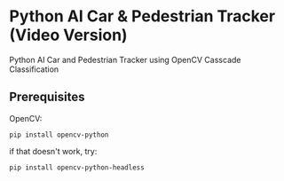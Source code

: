 # Python AI Car & Pedestrian Tracker (Video Version)
Python AI Car and Pedestrian Tracker using OpenCV Casscade Classification

## Prerequisites
OpenCV:
```
pip install opencv-python
```
if that doesn't work, try:
```
pip install opencv-python-headless
```
